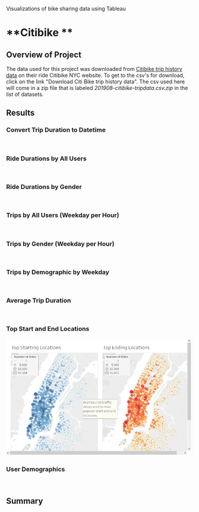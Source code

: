 Visualizations of bike sharing data using Tableau


# **Citibike **

## **Overview of Project**


The data used for this project was downloaded from [Citibike trip history data](https://ride.citibikenyc.com/system-data) on their ride Citibike NYC website. To get to the csv's for download, click on the link "Download Citi Bike trip history data". The csv used here will come in a zip file that is labeled *201908-citibike-tripdata.csv.zip* in the list of datasets.


## **Results**
### **Convert Trip Duration to Datetime**

<div align="center">
    <img src=""
         alt="" />
</div>

### **Ride Durations by All Users**


<div align="center">
    <img src=""
         alt="" />
</div>


### **Ride Durations by Gender**


<div align="center">
    <img src=""
         alt="" />
</div>


### **Trips by All Users (Weekday per Hour)**


<div align="center">
    <img src=""
         alt="" />
</div>


### **Trips by Gender (Weekday per Hour)**


<div align="center">
    <img src=""
         alt="" />
</div>


### **Trips by Demographic by Weekday**


<div align="center">
    <img src=""
         alt="" />
</div>


### **Average Trip Duration**


<div align="center">
    <img src=""
         alt="" />
</div>


### **Top Start and End Locations**


<div align="center">
    <img src="images/top_start_and_end_locations.png"
         alt="top start and end locations" />
</div>


### **User Demographics**


<div align="center">
    <img src=""
         alt="" />
</div>


## **Summary**
